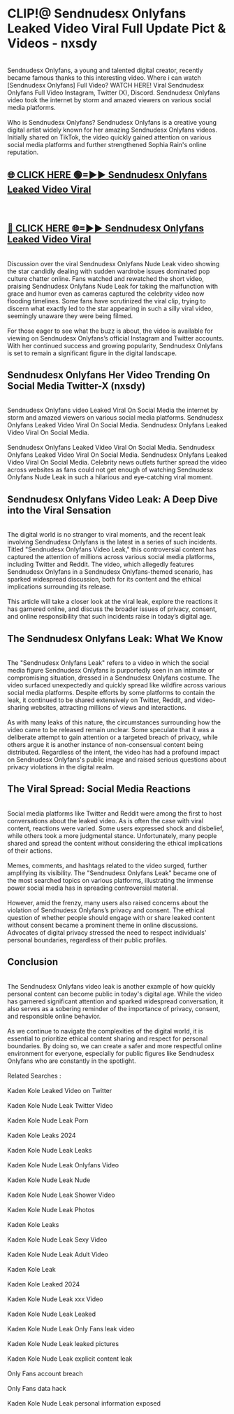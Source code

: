 # CLIP!@ Sendnudesx Onlyfans Leaked Video Viral Full Update Pict & Videos - nxsdy
<br>
Sendnudesx Onlyfans, a young and talented digital creator, recently became famous thanks to this interesting video. Where i can watch [Sendnudesx Onlyfans] Full Video? WATCH HERE! Viral Sendnudesx Onlyfans Full Video Instagram, Twitter (X), Discord. Sendnudesx Onlyfans video took the internet by storm and amazed viewers on various social media platforms.
<br><br>
Who is Sendnudesx Onlyfans? Sendnudesx Onlyfans is a creative young digital artist widely known for her amazing Sendnudesx Onlyfans videos. Initially shared on TikTok, the video quickly gained attention on various social media platforms and further strengthened Sophia Rain's online reputation.
<br>
<h2><a href="https://bestclip.site?title=Sendnudesx_Onlyfans">🌐 CLICK HERE 🟢=►► Sendnudesx Onlyfans Leaked Video Viral</a></h2>
<br>
<h2><a href="https://bestclip.site?title=Sendnudesx_Onlyfans">🔴 CLICK HERE 🌐=►► Sendnudesx Onlyfans Leaked Video Viral</a></h2>
<br>
Discussion over the viral Sendnudesx Onlyfans Nude Leak video showing the star candidly dealing with sudden wardrobe issues dominated pop culture chatter online. Fans watched and rewatched the short video, praising Sendnudesx Onlyfans Nude Leak for taking the malfunction with grace and humor even as cameras captured the celebrity video now flooding timelines. Some fans have scrutinized the viral clip, trying to discern what exactly led to the star appearing in such a silly viral video, seemingly unaware they were being filmed.
<br><br>
For those eager to see what the buzz is about, the video is available for viewing on Sendnudesx Onlyfans’s official Instagram and Twitter accounts. With her continued success and growing popularity, Sendnudesx Onlyfans is set to remain a significant figure in the digital landscape.
<br>
<h2>Sendnudesx Onlyfans Her Video Trending On Social Media Twitter-X (nxsdy)</h2>
<br>
Sendnudesx Onlyfans video Leaked Viral On Social Media the internet by storm and amazed viewers on various social media platforms. Sendnudesx Onlyfans Leaked Video Viral On Social Media. Sendnudesx Onlyfans Leaked Video Viral On Social Media.
<br><br>
Sendnudesx Onlyfans Leaked Video Viral On Social Media. Sendnudesx Onlyfans Leaked Video Viral On Social Media. Sendnudesx Onlyfans Leaked Video Viral On Social Media. Celebrity news outlets further spread the video across websites as fans could not get enough of watching Sendnudesx Onlyfans Nude Leak in such a hilarious and eye-catching viral moment.
<br>
<h2>Sendnudesx Onlyfans Video Leak: A Deep Dive into the Viral Sensation</h2>
<br>
The digital world is no stranger to viral moments, and the recent leak involving Sendnudesx Onlyfans is the latest in a series of such incidents. Titled "Sendnudesx Onlyfans Video Leak," this controversial content has captured the attention of millions across various social media platforms, including Twitter and Reddit. The video, which allegedly features Sendnudesx Onlyfans in a Sendnudesx Onlyfans-themed scenario, has sparked widespread discussion, both for its content and the ethical implications surrounding its release.
<br><br>
This article will take a closer look at the viral leak, explore the reactions it has garnered online, and discuss the broader issues of privacy, consent, and online responsibility that such incidents raise in today’s digital age.
<br>
<h2>The Sendnudesx Onlyfans Leak: What We Know</h2>
<br>
The "Sendnudesx Onlyfans Leak" refers to a video in which the social media figure Sendnudesx Onlyfans is purportedly seen in an intimate or compromising situation, dressed in a Sendnudesx Onlyfans costume. The video surfaced unexpectedly and quickly spread like wildfire across various social media platforms. Despite efforts by some platforms to contain the leak, it continued to be shared extensively on Twitter, Reddit, and video-sharing websites, attracting millions of views and interactions.
<br><br>
As with many leaks of this nature, the circumstances surrounding how the video came to be released remain unclear. Some speculate that it was a deliberate attempt to gain attention or a targeted breach of privacy, while others argue it is another instance of non-consensual content being distributed. Regardless of the intent, the video has had a profound impact on Sendnudesx Onlyfans's public image and raised serious questions about privacy violations in the digital realm.
<br>
<h2>The Viral Spread: Social Media Reactions</h2>
<br>
Social media platforms like Twitter and Reddit were among the first to host conversations about the leaked video. As is often the case with viral content, reactions were varied. Some users expressed shock and disbelief, while others took a more judgmental stance. Unfortunately, many people shared and spread the content without considering the ethical implications of their actions.
<br><br>
Memes, comments, and hashtags related to the video surged, further amplifying its visibility. The "Sendnudesx Onlyfans Leak" became one of the most searched topics on various platforms, illustrating the immense power social media has in spreading controversial material.
<br><br>
However, amid the frenzy, many users also raised concerns about the violation of Sendnudesx Onlyfans’s privacy and consent. The ethical question of whether people should engage with or share leaked content without consent became a prominent theme in online discussions. Advocates of digital privacy stressed the need to respect individuals' personal boundaries, regardless of their public profiles.
<br>
<h2>Conclusion</h2>
<br>
The Sendnudesx Onlyfans video leak is another example of how quickly personal content can become public in today's digital age. While the video has garnered significant attention and sparked widespread conversation, it also serves as a sobering reminder of the importance of privacy, consent, and responsible online behavior.
<br><br>
As we continue to navigate the complexities of the digital world, it is essential to prioritize ethical content sharing and respect for personal boundaries. By doing so, we can create a safer and more respectful online environment for everyone, especially for public figures like Sendnudesx Onlyfans who are constantly in the spotlight.
<br><br>
Related Searches :
<br><br>
Kaden Kole Leaked Video on Twitter
<br><br>
Kaden Kole Nude Leak Twitter Video
<br><br>
Kaden Kole Nude Leak Porn
<br><br>
Kaden Kole Leaks 2024
<br><br>
Kaden Kole Nude Leak Leaks
<br><br>
Kaden Kole Nude Leak Onlyfans Video
<br><br>
Kaden Kole Nude Leak Nude
<br><br>
Kaden Kole Nude Leak Shower Video
<br><br>
Kaden Kole Nude Leak Photos
<br><br>
Kaden Kole Leaks
<br><br>
Kaden Kole Nude Leak Sexy Video
<br><br>
Kaden Kole Nude Leak Adult Video
<br><br>
Kaden Kole Leak
<br><br>
Kaden Kole Leaked 2024
<br><br>
Kaden Kole Nude Leak xxx Video
<br><br>
Kaden Kole Nude Leak Leaked
<br><br>
Kaden Kole Nude Leak Only Fans leak video
<br><br>
Kaden Kole Nude Leak leaked pictures
<br><br>
Kaden Kole Nude Leak explicit content leak
<br><br>
Only Fans account breach
<br><br>
Only Fans data hack
<br><br>
Kaden Kole Nude Leak personal information exposed